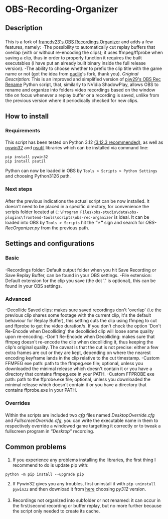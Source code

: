 # OBS-Recording-Organizer
## Description
### 
This is a fork of [francdv23's OBS Recordings Organizer](https://github.com/francdv23/OBS-Recordings-Organizer) and adds a few features, namely:
-The possibility to automatically cut replay buffers that overlap (with or without re-encoding the clips); it uses ffmpeg/ffprobe when saving a clip, thus in order to properly function it requires the built executables (i have put an already built binary inside the full release version).
-The ability to choose whether to prefix the clip title with the game name or not (got the idea from [padiix](https://github.com/padiix/OBS-Recordings-Organizer)'s fork, thank you).
*Original Description:*
This is an improved and simplified version of [pjw29's OBS Rec Rename](https://github.com/pjw29/obs-rec-rename) Python script, that, similarly to NVidia ShadowPlay, allows OBS to rename and organize into folders video recordings based on the window title on focus whenever a replay buffer or a recording is saved, unlike from the previous version where it periodically checked for new clips.
## How to install
### Requirements
#### 
This script has been tested on Python 3.12 [(3.12.3 recommended)](https://www.python.org/downloads/release/python-3123/), as well as [pywin32](https://pypi.org/project/pywin32/) and [psutil](https://pypi.org/project/psutil/) libraries which can be installed via command line:
```
pip install pywin32
pip install psutil
```
Python can now be loaded in OBS by `Tools > Scripts > Python Settings` and choosing Python3126 path.
### Next steps
#### 
After the previous indications the actual script can be now installed. It doesn't need to be placed in a specific directory, for convenience the scripts folder located at `C:\Program Files\obs-studio\data\obs-plugins\frontend-tools\scripts\obs-rec-organizer` is ideal. It can be loaded into OBS by `Tools > Scripts` hit the *__"+"__* sign and search for _OBS-RecOrganizer.py_ from the previous path.
## Settings and configurations
### Basic
#### 
-Recordings folder: Default output folder when you hit Save Recording or Save Replay Buffer, can be found in your OBS settings.
-File extension: Default extension for the clip you save (the dot '.' is optional), this can be found in your OBS settings.
### Advanced
-Decollide Saved clips: makes sure saved recordings don't 'overlap' (i.e the previous clip shares some footage with the current clip, it's the default behaviour for Replay Buffer), this setting cuts the clip using ffmpeg to cut and ffprobe to get the video duration/s. If you don't check the option 'Don't Re-Encode when Decolliding' the decollided clip will loose some quality upon re-encoding.
-Don't Re-Encode when Decolliding: makes sure that ffmpeg doesn't re-encode the clip when decolliding it, thus keeping the clip's original quality. The caveat is that the cut is not precise: either a few extra frames are cut or they are kept, depending on where the nearest encoding keyframe lands in the clip relative to the cut timestamp.
-Custom FFMPEG exe path: path to the ffmpeg.exe file; optional, unless you downloaded the minimal release which doesn't contain it or you have a directory that contains ffmpeg.exe in your PATH.
-Custom FFPROBE exe path: path to the ffprobe.exe file; optional, unless you downloaded the minimal release which doesn't contain it or you have a directory that contains ffprobe.exe in your PATH.
#### 
### Overrides
#### 
Within the scripts are included two *cfg* files named *DesktopOverride.cfg* and *FullscreenOverride.cfg*, you can write the executable name in them to respectively override a windowed game targetting it correctly or to tweak a fullscreen program in *"Desktop"* recording.
## Common problems
#### 
1) If you experience any problems installing the libraries, the first thing I recommend to do is update pip with: 
```
python -m pip install --upgrade pip
```
2) If Pywin32 gives you any troubles, first uninstall it with ```pip uninstall pywin32``` and then download it from [here](https://github.com/mhammond/pywin32/releases/tag/b306) choosing *py312* version.
####
3) Recordings not organized into subfolder or not renamed: it can occur in the first/second recording or buffer replay, but no more further because the script only needed to create its cache.
